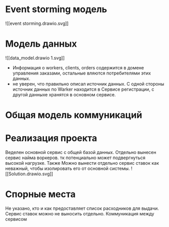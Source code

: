 # Event storming модель
![[event storming.drawio.svg]]
# Модель данных
![[data_model.drawio 1.svg]]
* Информация о workers, clients, orders содержится в домене управления заказами, остальные вляются потребителями этих данных.
* не уверен, что правильно описал источник данных. С одной стороны источник данных по Warker находится в Сервисе регистрации, с другой данныхе хранятся в основном сервисе.
# Общая модель коммуникаций


# Реализация проекта
Веделен основной сервис с общей базой данных. Отдельно вынесен сервис найма воркеров. тк потенциально может подвергнуться высокой нагрузке. Также Можно вынести отдельно сервис ставок как неважный, чтобы изолировать его от основной системы.
![[Solution.drawio.svg]]
# Спорные места
Не указано, кто и как предоставляет список расходников для выдачи. 
Сервис ставок можно не выносить отдельно. Коммуникация между сервисом 